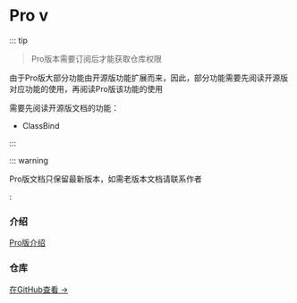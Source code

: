# Pro v

::: tip

> Pro版本需要订阅后才能获取仓库权限

由于Pro版大部分功能由开源版功能扩展而来，因此，部分功能需要先阅读开源版对应功能的使用，再阅读Pro版该功能的使用

需要先阅读开源版文档的功能：

- ClassBind

:::



::: warning

Pro版文档只保留最新版本，如需老版本文档请联系作者

:



### 介绍

[Pro版介绍](/z)



### 仓库

[在GitHub查看 →](https://github.com/JasonXuDeveloper/JEngine-Pro)



